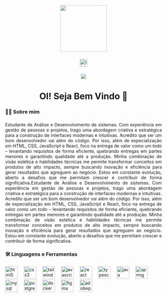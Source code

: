 <div align="center">
  <img height="150" src="https://user-images.githubusercontent.com/74038190/229223156-0cbdaba9-3128-4d8e-8719-b6b4cf741b67.gif"  />
</div>

###

<div align="center">
  <a href="https://www.linkedin.com/in/devtaciomachado/" target="_blank">
    <img src="https://img.shields.io/static/v1?message=LinkedIn&logo=linkedin&label=&color=0077B5&logoColor=white&labelColor=&style=for-the-badge" height="25" alt="linkedin logo"  />
  </a>
</div>

###

<div align="center">
  <img src="https://visitor-badge.laobi.icu/badge?page_id=devtatomachado.devtatomachado&"  />
</div>

###

<h1 align="center">OI! Seja Bem Vindo 👋</h1>

###

<h3 align="left">👩‍💻 Sobre mim</h3>

###

<p align="justify">Estudante de Análise e Desenvolvimento de sistemas. Com experiência em gestão de pessoas e projetos, trago uma abordagem criativa e estratégica para a construção de interfaces modernas e intuitivas.
Acredito que ser um bom desenvolvedor vai além do código. Por isso, além de especialização em HTML, CSS, JavaScript e React, foco na entrega de valor como um todo – levantando requisitos de forma eficiente, quebrando entregas em partes menores e garantindo qualidade até a produção. Minha combinação de visão estética e habilidades técnicas me permite transformar conceitos em produtos de alto impacto, sempre buscando inovação e eficiência para gerar resultados que agreguem ao negócio.
Estou em constante evolução, aberto a desafios que me permitam crescer e contribuir de forma significativa.Estudante de Análise e Desenvolvimento de sistemas. Com experiência em gestão de pessoas e projetos, trago uma abordagem criativa e estratégica para a construção de interfaces modernas e intuitivas. Acredito que ser um bom desenvolvedor vai além do código. Por isso, além de especialização em HTML, CSS, JavaScript e React, foco na entrega de valor como um todo – levantando requisitos de forma eficiente, quebrando entregas em partes menores e garantindo qualidade até a produção. Minha combinação de visão estética e habilidades técnicas me permite transformar conceitos em produtos de alto impacto, sempre buscando inovação e eficiência para gerar resultados que agreguem ao negócio. Estou em constante evolução, aberto a desafios que me permitam crescer e contribuir de forma significativa.</p>



<h3 align="left">🛠 Linguagens e Ferramentas</h3>

###

<div align="left">
  <img src="https://cdn.jsdelivr.net/gh/devicons/devicon/icons/html5/html5-original.svg" height="40" alt="html5 logo"  />
  <img width="12" />
  <img src="https://cdn.jsdelivr.net/gh/devicons/devicon/icons/css3/css3-original.svg" height="40" alt="css3 logo"  />
  <img width="12" />
  <img src="https://cdn.jsdelivr.net/gh/devicons/devicon/icons/tailwindcss/tailwindcss-original-wordmark.svg" height="40" alt="tailwindcss logo"  />
  <img width="12" />
  <img src="https://cdn.jsdelivr.net/gh/devicons/devicon/icons/javascript/javascript-original.svg" height="40" alt="javascript logo"  />
  <img width="12" />
  <img src="https://cdn.jsdelivr.net/gh/devicons/devicon/icons/react/react-original.svg" height="40" alt="react logo"  />
  <img width="12" />
  <img src="https://cdn.jsdelivr.net/gh/devicons/devicon/icons/typescript/typescript-original.svg" height="40" alt="typescript logo"  />
  <img width="12" />
  <img src="https://cdn.jsdelivr.net/gh/devicons/devicon/icons/java/java-original.svg" height="40" alt="java logo"  />
  <img width="12" />
  <img src="https://cdn.jsdelivr.net/gh/devicons/devicon/icons/spring/spring-original.svg" height="40" alt="spring logo"  />
  <img width="12" />
  <img src="https://cdn.jsdelivr.net/gh/devicons/devicon/icons/mysql/mysql-original.svg" height="40" alt="mysql logo"  />
  <img width="12" />
  <img src="https://cdn.jsdelivr.net/gh/devicons/devicon/icons/postgresql/postgresql-original.svg" height="40" alt="postgresql logo"  />
  <img width="12" />
  <img src="https://cdn.jsdelivr.net/gh/devicons/devicon/icons/docker/docker-original.svg" height="40" alt="docker logo"  />
  <img width="12" />
  <img src="https://cdn.jsdelivr.net/gh/devicons/devicon/icons/figma/figma-original.svg" height="40" alt="figma logo"  />
  <img width="12" />
  <img src="https://skillicons.dev/icons?i=ps" height="40" alt="adobephotoshop logo"  />
</div>
